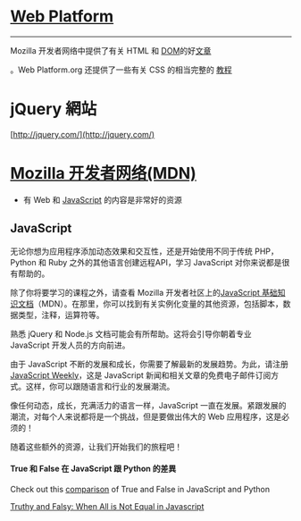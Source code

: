 # [Web Platform](https://www.webplatform.org/)

---

Mozilla 开发者网络中提供了有关 HTML 和 [DOM](https://developer.mozilla.org/en-US/docs/Web/API/Document_Object_Model)的好[文章](https://developer.mozilla.org/en-US/docs/Web/Guide/HTML/Introduction)

。Web Platform.org 还提供了一些有关 CSS 的相当完整的 [教程](http://docs.webplatform.org/wiki/css)

# jQuery 網站

[http://jquery.com/](http://jquery.com/)

# [Mozilla 开发者网络\(MDN\)](https://developer.mozilla.org/en-US/)

* 有 Web 和 [JavaScript](https://developer.mozilla.org/en-US/docs/Web/JavaScript) 的内容是非常好的资源

## 

## JavaScript

无论你想为应用程序添加动态效果和交互性，还是开始使用不同于传统 PHP，Python 和 Ruby 之外的其他语言创建远程API，学习 JavaScript 对你来说都是很有帮助的。

除了你将要学习的课程之外，请查看 Mozilla 开发者社区上的[JavaScript 基础知识文档](https://developer.mozilla.org/en-US/Learn/JavaScript)（MDN）。在那里，你可以找到有关实例化变量的其他资源，包括脚本，数据类型，注释，运算符等。

熟悉 jQuery 和 Node.js 文档可能会有所帮助。这将会引导你朝着专业 JavaScript 开发人员的方向前进。

由于 JavaScript 不断的发展和成长，你需要了解最新的发展趋势。为此，请注册[JavaScript Weekly](http://javascriptweekly.com/)，这是 JavaScript 新闻和相关文章的免费电子邮件订阅方式。这样，你可以跟随语言和行业的发展潮流。

像任何动态，成长，充满活力的语言一样，JavaScript 一直在发展。紧跟发展的潮流，对每个人来说都将是一个挑战，但是要做出伟大的 Web 应用程序，这是必须的！

随着这些额外的资源，让我们开始我们的旅程吧！



#### True 和 False 在 JavaScript 跟 Python 的差異

Check out this [comparison](https://opensourcehacker.com/2012/10/17/true-lies-and-falsy-values-in-python-and-javascript/) of True and False in JavaScript and Python





[Truthy and Falsy: When All is Not Equal in Javascript](https://www.sitepoint.com/javascript-truthy-falsy/)



